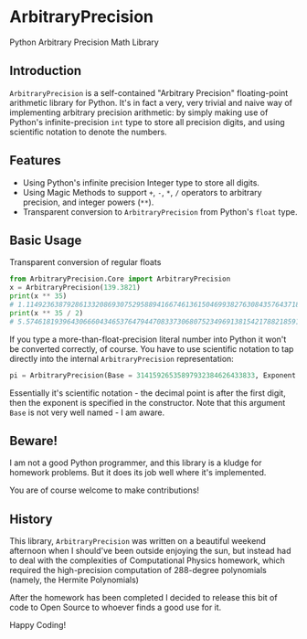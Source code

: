 # ArbitraryPrecision
Python Arbitrary Precision Math Library

## Introduction
`ArbitraryPrecision` is a self-contained "Arbitrary Precision" floating-point arithmetic library for Python. It's in fact a very, very trivial and naive way of implementing arbitrary precision arithmetic: by simply making use of Python's infinite-precision `int` type to store all precision digits, and using scientific notation to denote the numbers.

## Features
* Using Python's infinite precision Integer type to store all digits.
* Using Magic Methods to support `+`, `-`, `*`, `/` operators to arbitrary precision, and integer powers (`**`).
* Transparent conversion to `ArbitraryPrecision` from Python's `float` type.

## Basic Usage
Transparent conversion of regular floats
```python
from ArbitraryPrecision.Core import ArbitraryPrecision
x = ArbitraryPrecision(139.3821)
print(x ** 35)
# 1.11492363879286133208693075295889416674613615046993827630843576437183137124104462687831999531345667699234228240533632570508765725983649638142308781442482015290504141697009801671793404928856585282930568903790334821701e75
print(x ** 35 / 2)
# 5.5746181939643066604346537647944708337306807523496913815421788218591568562052231343915999765672833849617114120266816285254382862991824819071154390721241007645252070848504900835896702464428292641465284451895167410850e74
```

If you type a more-than-float-precision literal number into Python it won't be converted correctly, of course. You have to use scientific notation to tap directly into the internal `ArbitraryPrecision` representation:
```python
pi = ArbitraryPrecision(Base = 31415926535897932384626433833, Exponent = 0, InternalAware = True)
```

Essentially it's scientific notation - the decimal point is after the first digit, then the exponent is specified in the constructor. Note that this argument `Base` is not very well named - I am aware.

## Beware!
I am not a good Python programmer, and this library is a kludge for homework problems. But it does its job well where it's implemented.

You are of course welcome to make contributions!

## History
This library, `ArbitraryPrecision` was written on a beautiful weekend afternoon when I should've been outside enjoying the sun, but instead had to deal with the complexities of Computational Physics homework, which required the high-precision computation of 288-degree polynomials (namely, the Hermite Polynomials)

After the homework has been completed I decided to release this bit of code to Open Source to whoever finds a good use for it.

Happy Coding!